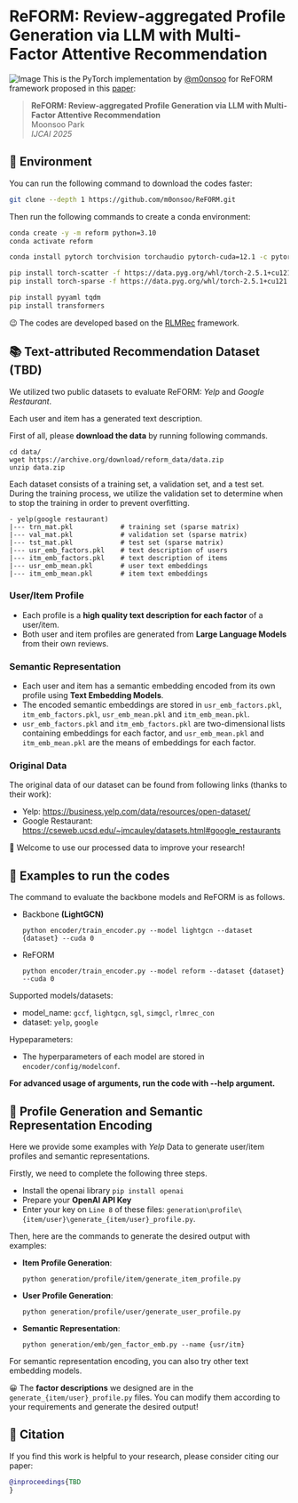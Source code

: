 # ReFORM: Review-aggregated Profile Generation via LLM with Multi-Factor Attentive Recommendation
![Image](https://github.com/user-attachments/assets/c64af119-80d2-40e8-a224-f084c08dbdae)
 This is the PyTorch implementation by <a href='https://github.com/m0onsoo'>@m0onsoo</a> for ReFORM framework proposed in this [paper]():

 >**ReFORM: Review-aggregated Profile Generation via LLM with Multi-Factor Attentive Recommendation**  
 >Moonsoo Park\
 >*IJCAI 2025*




## 📝 Environment
You can run the following command to download the codes faster:
```bash
git clone --depth 1 https://github.com/m0onsoo/ReFORM.git
```

Then run the following commands to create a conda environment:

```bash
conda create -y -m reform python=3.10
conda activate reform

conda install pytorch torchvision torchaudio pytorch-cuda=12.1 -c pytorch -c nvidia

pip install torch-scatter -f https://data.pyg.org/whl/torch-2.5.1+cu121.html
pip install torch-sparse -f https://data.pyg.org/whl/torch-2.5.1+cu121.html

pip install pyyaml tqdm
pip install transformers
```

😉 The codes are developed based on the [RLMRec](https://github.com/HKUDS/RLMRec) framework.

## 📚 Text-attributed Recommendation Dataset (TBD)

We utilized two public datasets to evaluate ReFORM:  *Yelp* and *Google Restaurant*.

Each user and item has a generated text description.

First of all, please **download the data** by running following commands.
 ```
 cd data/
 wget https://archive.org/download/reform_data/data.zip
 unzip data.zip
 ```


Each dataset consists of a training set, a validation set, and a test set. During the training process, we utilize the validation set to determine when to stop the training in order to prevent overfitting.
```
- yelp(google restaurant)
|--- trn_mat.pkl            # training set (sparse matrix)
|--- val_mat.pkl            # validation set (sparse matrix)
|--- tst_mat.pkl            # test set (sparse matrix)
|--- usr_emb_factors.pkl    # text description of users
|--- itm_emb_factors.pkl    # text description of items
|--- usr_emb_mean.pkl       # user text embeddings
|--- itm_emb_mean.pkl       # item text embeddings
```

### User/Item Profile
- Each profile is a **high quality text description for each factor** of a user/item.
- Both user and item profiles are generated from **Large Language Models** from their own reviews.
<!-- - The `user profile` (in `usr_prf.pkl`) shows the particular types of items that the user tends to prefer. 
- The `item profile` (in `itm_prf.pkl`) articulates the specific types of users that the item is apt to attract.  -->


### Semantic Representation
- Each user and item has a semantic embedding encoded from its own profile using **Text Embedding Models**.
- The encoded semantic embeddings are stored in `usr_emb_factors.pkl`, `itm_emb_factors.pkl`, `usr_emb_mean.pkl` and `itm_emb_mean.pkl`.
- `usr_emb_factors.pkl` and `itm_emb_factors.pkl` are two-dimensional lists containing embeddings for each factor, and `usr_emb_mean.pkl` and `itm_emb_mean.pkl` are the means of embeddings for each factor.

### Original Data

The original data of our dataset can be found from following links (thanks to their work):
- Yelp: https://business.yelp.com/data/resources/open-dataset/
- Google Restaurant: https://cseweb.ucsd.edu/~jmcauley/datasets.html#google_restaurants

🤗 Welcome to use our processed data to improve your research!

## 🚀 Examples to run the codes

The command to evaluate the backbone models and ReFORM is as follows. 

  - Backbone **(LightGCN)**

    ```python encoder/train_encoder.py --model lightgcn --dataset {dataset} --cuda 0```   
  
  - ReFORM

    ```python encoder/train_encoder.py --model reform --dataset {dataset} --cuda 0```
  
Supported models/datasets:

* model_name:  `gccf`, `lightgcn`, `sgl`, `simgcl`, `rlmrec_con`
* dataset: `yelp`, `google`

Hypeparameters:

* The hyperparameters of each model are stored in `encoder/config/modelconf`.

 **For advanced usage of arguments, run the code with --help argument.**

## 🔮 Profile Generation and Semantic Representation Encoding
Here we provide some examples with *Yelp* Data to generate user/item profiles and semantic representations.

Firstly, we need to complete the following three steps.
- Install the openai library `pip install openai`
- Prepare your **OpenAI API Key**
- Enter your key on `Line 8` of these files: `generation\profile\{item/user}\generate_{item/user}_profile.py`.

Then, here are the commands to generate the desired output with examples:

  - **Item Profile Generation**:

    ```python generation/profile/item/generate_item_profile.py```  

  - **User Profile Generation**:

    ```python generation/profile/user/generate_user_profile.py```

  - **Semantic Representation**:

    ```python generation/emb/gen_factor_emb.py --name {usr/itm}```

For semantic representation encoding, you can also try other text embedding models.

😀 The **factor descriptions** we designed are in the `generate_{item/user}_profile.py` files. You can modify them according to your requirements and generate the desired output!

## 🌟 Citation
If you find this work is helpful to your research, please consider citing our paper:
```bibtex
@inproceedings{TBD
}
```
